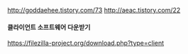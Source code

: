 http://goddaehee.tistory.com/73
http://aeac.tistory.com/22


#### 클라이언트 소프트웨어 다운받기

https://filezilla-project.org/download.php?type=client
